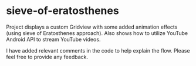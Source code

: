 # sieve-of-eratosthenes
Project displays a custom Gridview with some added animation effects (using sieve of Eratosthenes approach).
Also shows how to utilize YouTube Android API to stream YouTube videos.


I have added relevant comments in the code to help explain the flow. Please feel free to provide any feedback.
